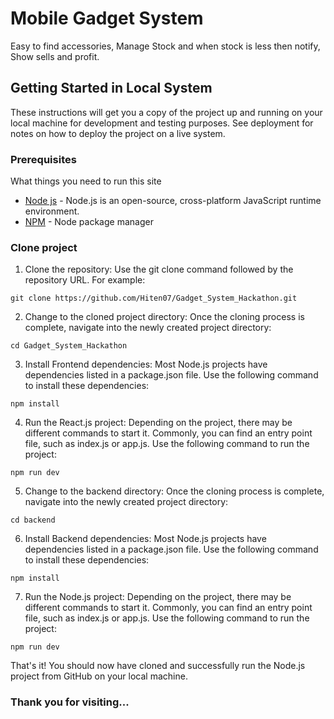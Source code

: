 # Mobile Gadget System

Easy to find accessories, Manage Stock and when stock is less then notify, Show sells and profit.

## Getting Started in Local System

These instructions will get you a copy of the project up and running on your local machine for development and testing purposes. See deployment for notes on how to deploy the project on a live system.

### Prerequisites

What things you need to run this site
* [Node js](https://nodejs.org/en/download) - Node.js is an open-source, cross-platform JavaScript runtime environment.
* [NPM](https://sourceforge.net/projects/npm.mirror/) - Node package manager


### Clone project

1. Clone the repository: Use the git clone command followed by the repository URL. For example:

```
git clone https://github.com/Hiten07/Gadget_System_Hackathon.git
```

2. Change to the cloned project directory: Once the cloning process is complete, navigate into the newly created project directory:

```
cd Gadget_System_Hackathon
```

3. Install Frontend dependencies: Most Node.js projects have dependencies listed in a package.json file. Use the following command to install these dependencies:

```
npm install
```

4. Run the React.js project: Depending on the project, there may be different commands to start it. Commonly, you can find an entry point file, such as index.js or app.js. Use the following command to run the project:

```
npm run dev
```

5. Change to the backend directory: Once the cloning process is complete, navigate into the newly created project directory:

```
cd backend
```

6. Install Backend dependencies: Most Node.js projects have dependencies listed in a package.json file. Use the following command to install these dependencies:

```
npm install
```

7. Run the Node.js project: Depending on the project, there may be different commands to start it. Commonly, you can find an entry point file, such as index.js or app.js. Use the following command to run the project:

```
npm run dev
```

That's it! You should now have cloned and successfully run the Node.js project from GitHub on your local machine.

### Thank you for visiting...
